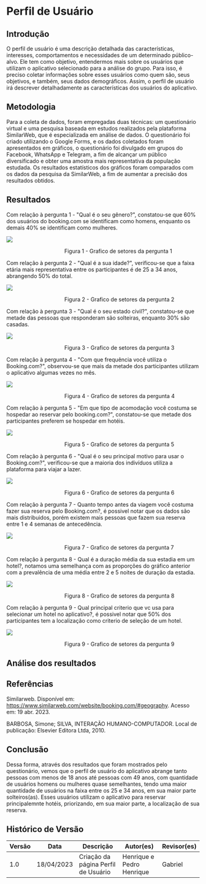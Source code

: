 # Perfil de Usuário

## Introdução

O perfil de usuário é uma descrição detalhada das características, interesses, comportamentos e necessidades de um determinado público-alvo. Ele tem como objetivo, entendermos mais sobre os usuários que utilizam o aplicativo selecionado para a análise do grupo. Para isso, é preciso coletar informações sobre esses usuários como quem são, seus objetivos, e também, seus dados demográficos. Assim, o perfil de usuário irá descrever detalhadamente as características dos usuários do aplicativo.

## Metodologia

Para a coleta de dados, foram empregadas duas técnicas: um questionário virtual e uma pesquisa baseada em estudos realizados pela plataforma SimilarWeb, que é especializada em análise de dados. O questionário foi criado utilizando o Google Forms, e os dados coletados foram apresentados em gráficos, o questionário foi divulgado em grupos do Facebook, WhatsApp e Telegram, a fim de alcançar um público diversificado e obter uma amostra mais representativa da população estudada. Os resultados estatísticos dos gráficos foram comparados com os dados da pesquisa da SimilarWeb, a fim de aumentar a precisão dos resultados obtidos.

## Resultados

Com relação à pergunta 1 - "Qual é o seu gênero?", constatou-se que 60% dos usuários do booking.com se identificam como homens, enquanto os demais 40% se identificam como mulheres.

<img src="../../assets/graficosQuestionario/genero.png"/>
<p style="margin-left: 30%;">Figura 1 - Grafico de setores da pergunta 1</p>

Com relação à pergunta 2 - "Qual é a sua idade?", verificou-se que a faixa etária mais representativa entre os participantes é de 25 a 34 anos, abrangendo 50% do total.

<img src="../../assets/graficosQuestionario/idade.png"/>
<p style="margin-left: 30%;">Figura 2 - Grafico de setores da pergunta 2</p>

Com relação à pergunta 3 - "Qual é o seu estado civil?", constatou-se que metade das pessoas que responderam são solteiras, enquanto 30% são casadas.

<img src="../../assets/graficosQuestionario/estadoCivil.png"/>
<p style="margin-left: 30%;">Figura 3 - Grafico de setores da pergunta 3</p>

Com relação à pergunta 4 - "Com que frequência você utiliza o Booking.com?", observou-se que mais da metade dos participantes utilizam o aplicativo algumas vezes no mês.

<img src="../../assets/graficosQuestionario/frequenciaApp.png"/>
<p style="margin-left: 30%;">Figura 4 - Grafico de setores da pergunta 4</p>

Com relação à pergunta 5 - "Em que tipo de acomodação você costuma se hospedar ao reservar pelo booking.com?", constatou-se que metade dos participantes preferem se hospedar em hotéis.

<img src="../../assets/graficosQuestionario/tipoAcomodacao.png"/>
<p style="margin-left: 30%;">Figura 5 - Grafico de setores da pergunta 5</p>

Com relação à pergunta 6 - "Qual é o seu principal motivo para usar o Booking.com?", verificou-se que a maioria dos indivíduos utiliza a plataforma para viajar a lazer.

<img src="../../assets/graficosQuestionario/principalMotivo.png"/>
<p style="margin-left: 30%;">Figura 6 - Grafico de setores da pergunta 6</p>

Com relação à pergunta 7 - Quanto tempo antes da viagem você costuma fazer sua reserva pelo Booking.com?, é possivel notar que os dados são mais distribuidos, porém existem mais pessoas que fazem sua reserva entre 1 e 4 semanas de antecedência.

<img src="../../assets/graficosQuestionario/antesDaViagem.png"/>
<p style="margin-left: 30%;">Figura 7 - Grafico de setores da pergunta 7</p>

Com relação à pergunta 8 - Qual é a duração média da sua estadia em um hotel?, notamos uma semelhança com as proporções do gráfico anterior com a prevalência de uma média entre 2 e 5 noites de duração da estadia.

<img src="../../assets/graficosQuestionario/tempoEstadia.png"/>
<p style="margin-left: 30%;">Figura 8 - Grafico de setores da pergunta 8</p>

Com relação à pergunta 9 - Qual principal criterio que vc usa para selecionar um hotel no aplicativo?, é possivel notar que 50% dos participantes tem a localização como criterio de seleção de um hotel.

<img src="../../assets/graficosQuestionario/criterioEscolhaHotel.png"/>
<p style="margin-left: 30%;">Figura 9 - Grafico de setores da pergunta 9</p>

## Análise dos resultados

## Referências

Similarweb. Disponível em: <https://www.similarweb.com/website/booking.com/#geography>. Acesso em: 19 abr. 2023.

BARBOSA, Simone; SILVA, INTERAÇÃO HUMANO-COMPUTADOR. Local de publicação: Elsevier Editora Ltda, 2010.

## Conclusão

Dessa forma, através dos resultados que foram mostrados pelo questionário, vemos que o perfil de usuário do aplicativo abrange tanto pessoas com menos de 18 anos até pessoas com 49 anos, com quantidade de usuários homens ou mulheres quase semelhantes, tendo uma maior quantidade de usuários na faixa entre os 25 e 34 anos, em sua maior parte solteiros(as). Esses usuários utilizam o aplicativo para reservar principalemnte hotéis, priorizando, em sua maior parte, a localização de sua reserva.

## Histórico de Versão

| Versão | Data       | Descrição            | Autor(es)       | Revisor(es) |
| ------ | ---------- | -------------------- | --------------- | ----------- |
| 1.0    | 18/04/2023 | Criação da página Perfil de Usuário | Henrique e Pedro Henrique  | Gabriel      |
